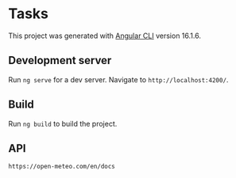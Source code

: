 # Tasks

This project was generated with [Angular CLI](https://github.com/angular/angular-cli) version 16.1.6.

## Development server

Run `ng serve` for a dev server. Navigate to `http://localhost:4200/`. 

## Build

Run `ng build` to build the project.

## API

`https://open-meteo.com/en/docs`
